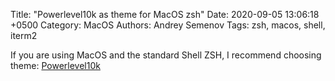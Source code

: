 Title: "Powerlevel10k as theme for MacOS zsh"
Date: 2020-09-05 13:06:18 +0500
Category: MacOS
Authors: Andrey Semenov
Tags: zsh, macos, shell, iterm2

If you are using MacOS and the standard Shell ZSH, I recommend choosing theme: [Powerlevel10k][Powerlevel10k]

[Powerlevel10k]: https://github.com/romkatv/powerlevel10k

